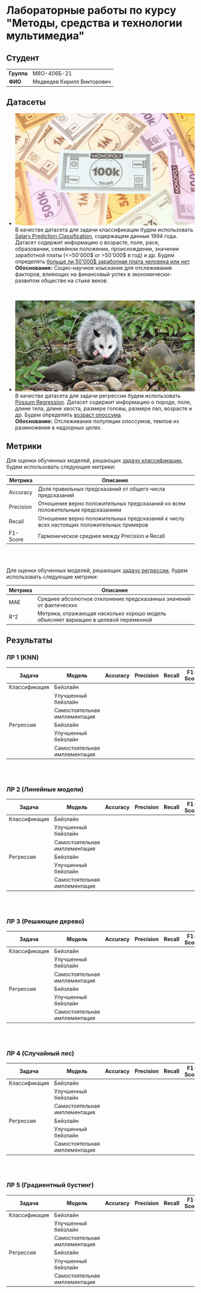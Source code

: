 # Лабораторные работы по курсу "Методы, средства и технологии мультимедиа"

## Студент

|             |                            |
|-------------|----------------------------|
| **Группа**  | М8О-406Б-21                |
| **ФИО**     | Медведев Кирилл Викторович |


## Датасеты

- ![MONEY](/img/header_img.jpg) В качестве датасета для задачи классификации будем использовать [Salary Prediction Classification](https://www.kaggle.com/datasets/ayessa/salary-prediction-classification/data), содержащем данные 1994 года. Датасет содержит информацию о возрасте, поле, расе, образовании, семейном положении, происхождении, значении заработной платы (<=50'000$ or >50'000$ в год) и др. Будем определять <ins>больше ли 50'000$ заработная плата человека или нет</ins>. <br /> **Обоснование:** Социо-научное изыскание для отслеживания факторов, влияющих на финансовый успех в экономически-развитом обществе на стыке веков.

<br />

- ![POSSUM](/img/header_img2.jpg) В качестве датасета для задачи регрессии будем использовать [Possum Regression](https://www.kaggle.com/datasets/abrambeyer/openintro-possum/data). Датасет содержит информацию о породе, поле, длине тела, длине хвоста, размере головы, размере лап, возрасте и др. Будем определять <ins>возраст опоссума</ins>. <br /> **Обоснование:** Отслеживание популяции опоссумов, темпов их размножения в надзорных целях.


## Метрики

Для оценки обученных моделей, решающих <ins>задачу классификации</ins>, будем использовать следующие метрики:

| Метрика     |         Описание                                          |
|-------------|-----------------------------------------------------------|
| Accuracy    | Доля правильных предсказаний от общего числа предсказаний |
| Precision   | Отношение верно положительных предсказаний ко всем положительным предсказаниям |
| Recall      | Отношение верно положительных предсказаний к числу всех настоящих положительных примеров |
| F1-Score    | Гармоническое среднее между Precision и Recall |

<br />
<br />

Для оценки обученных моделей, решающих <ins>задачу регрессии</ins>, будем использовать следующие метрики:

| Метрика     |         Описание                                          |
|-------------|-----------------------------------------------------------|
| MAE         | Среднее абсолютное отклонение предсказанных значений от фактических |
| R^2         | Метрика, отражающая насколько хорошо модель объясняет вариацию в целевой переменной |


## Результаты

### ЛР 1 (KNN)

| Задача      | Модель   | Accuracy | Precision | Recall | F1-Score | MAE | R^2 |
|-------------|----------|----------|-----------|--------|----------|--|--|
|Классификация| Бейзлайн            |  |  |  |  |  |  |
|             | Улучшенный бейзлайн |  |  |  |  |  |  |
|             | Самостоятельная имплементация |  |  |  |  |  |  |
|Регрессия    | Бейзлайн            |  |  |  |  |  |  |
|             | Улучшенный бейзлайн |  |  |  |  |  |  |
|             | Самостоятельная имплементация |  |  |  |  |  |  |
<br />
<br />

### ЛР 2 (Линейные модели)

| Задача      | Модель   | Accuracy | Precision | Recall | F1-Score | MAE | R^2 |
|-------------|----------|----------|-----------|--------|----------|--|--|
|Классификация| Бейзлайн            |  |  |  |  |  |  |
|             | Улучшенный бейзлайн |  |  |  |  |  |  |
|             | Самостоятельная имплементация |  |  |  |  |  |  |
|Регрессия    | Бейзлайн            |  |  |  |  |  |  |
|             | Улучшенный бейзлайн |  |  |  |  |  |  |
|             | Самостоятельная имплементация |  |  |  |  |  |  |
<br />
<br />

### ЛР 3 (Решающее дерево)

| Задача      | Модель   | Accuracy | Precision | Recall | F1-Score | MAE | R^2 |
|-------------|----------|----------|-----------|--------|----------|--|--|
|Классификация| Бейзлайн            |  |  |  |  |  |  |
|             | Улучшенный бейзлайн |  |  |  |  |  |  |
|             | Самостоятельная имплементация |  |  |  |  |  |  |
|Регрессия    | Бейзлайн            |  |  |  |  |  |  |
|             | Улучшенный бейзлайн |  |  |  |  |  |  |
|             | Самостоятельная имплементация |  |  |  |  |  |  |
<br />
<br />

### ЛР 4 (Случайный лес)

| Задача      | Модель   | Accuracy | Precision | Recall | F1-Score | MAE | R^2 |
|-------------|----------|----------|-----------|--------|----------|--|--|
|Классификация| Бейзлайн            |  |  |  |  |  |  |
|             | Улучшенный бейзлайн |  |  |  |  |  |  |
|             | Самостоятельная имплементация |  |  |  |  |  |  |
|Регрессия    | Бейзлайн            |  |  |  |  |  |  |
|             | Улучшенный бейзлайн |  |  |  |  |  |  |
|             | Самостоятельная имплементация |  |  |  |  |  |  |
<br />
<br />

### ЛР 5 (Градиентный бустинг)

| Задача      | Модель   | Accuracy | Precision | Recall | F1-Score | MAE | R^2 |
|-------------|----------|----------|-----------|--------|----------|--|--|
|Классификация| Бейзлайн            |  |  |  |  |  |  |
|             | Улучшенный бейзлайн |  |  |  |  |  |  |
|             | Самостоятельная имплементация |  |  |  |  |  |  |
|Регрессия    | Бейзлайн            |  |  |  |  |  |  |
|             | Улучшенный бейзлайн |  |  |  |  |  |  |
|             | Самостоятельная имплементация |  |  |  |  |  |  |